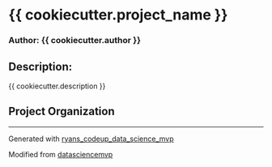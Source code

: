 # {{ cookiecutter.project_name }}

### Author: {{ cookiecutter.author }}

## Description: 
{{ cookiecutter.description }}

## Project Organization
---
Generated with [ryans_codeup_data_science_mvp](https://github.com/RyanMcCall/ryans_codeup_data_science_mvp)

Modified from [datasciencemvp](https://github.com/cliffclive/datasciencemvp/)